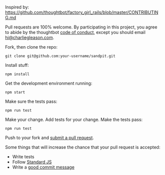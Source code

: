 Inspired by: https://github.com/thoughtbot/factory_girl_rails/blob/master/CONTRIBUTING.md

Pull requests are 100% welcome. By participating in this project, you agree to abide by the thoughtbot [code of conduct](https://thoughtbot.com/open-source-code-of-conduct), except you should email <hi@charliegleason.com>.

Fork, then clone the repo:

    git clone git@github.com:your-username/sandpit.git

Install stuff:

    npm install

Get the development environment running:

    npm start

Make sure the tests pass:

    npm run test

Make your change. Add tests for your change. Make the tests pass:

    npm run test

Push to your fork and [submit a pull request][pr].

[pr]: https://github.com/sandpit/sandpit/compare/

Some things that will increase the chance that your pull request is accepted:

* Write tests
* Follow [Standard JS](https://github.com/feross/standard)
* Write a [good commit message](http://tbaggery.com/2008/04/19/a-note-about-git-commit-messages.html)
